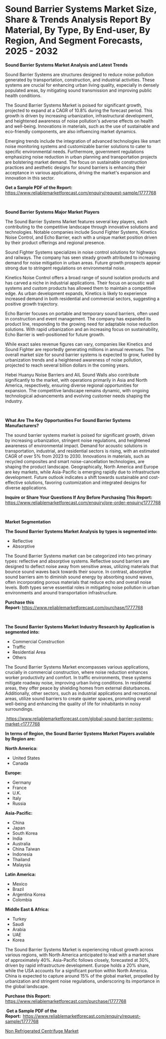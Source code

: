 <p><h1>Sound Barrier Systems Market Size, Share & Trends Analysis Report By Material, By Type, By End-user, By Region, And Segment Forecasts, 2025 - 2032</h1></p><p><strong>Sound Barrier Systems Market Analysis and Latest Trends</strong></p>
<p><p>Sound Barrier Systems are structures designed to reduce noise pollution generated by transportation, construction, and industrial activities. These systems are crucial for enhancing urban living quality, especially in densely populated areas, by mitigating sound transmission and improving public health conditions.</p><p>The Sound Barrier Systems Market is poised for significant growth, projected to expand at a CAGR of 10.8% during the forecast period. This growth is driven by increasing urbanization, infrastructural development, and heightened awareness of noise pollution's adverse effects on health and well-being. Innovations in materials, such as the use of sustainable and eco-friendly components, are also influencing market dynamics.</p><p>Emerging trends include the integration of advanced technologies like smart noise monitoring systems and customizable barrier solutions to cater to specific environmental needs. Furthermore, government regulations emphasizing noise reduction in urban planning and transportation projects are bolstering market demand. The focus on sustainable construction practices and aesthetic designs for sound barriers is enhancing their acceptance in various applications, driving the market's expansion and innovation in this sector.</p></p>
<p><strong>Get a Sample PDF of the Report:&nbsp;</strong> <a href="https://www.reliablemarketforecast.com/enquiry/request-sample/1777768?utm_campaign=2332&utm_medium=2&utm_source=Github&utm_content=ia&utm_term=18022025&utm_id=sound-barrier-systems">https://www.reliablemarketforecast.com/enquiry/request-sample/1777768</a></p>
<p>&nbsp;</p>
<p><strong>Sound Barrier Systems Major Market Players</strong></p>
<p><p>The Sound Barrier Systems Market features several key players, each contributing to the competitive landscape through innovative solutions and technologies. Notable companies include Sound Fighter Systems, Kinetics Noise Control, and Echo Barrier, each with a unique market position driven by their product offerings and regional presence.</p><p>Sound Fighter Systems specializes in noise control solutions for highways and railways. The company has seen steady growth attributed to increasing demand for noise mitigation in urban areas. Future growth prospects appear strong due to stringent regulations on environmental noise.</p><p>Kinetics Noise Control offers a broad range of sound isolation products and has carved a niche in industrial applications. Their focus on acoustic wall systems and custom products has allowed them to maintain a competitive edge. As urban development expands, Kinetics is likely to experience increased demand in both residential and commercial sectors, suggesting a positive growth trajectory.</p><p>Echo Barrier focuses on portable and temporary sound barriers, often used in construction and event management. The company has expanded its product line, responding to the growing need for adaptable noise reduction solutions. With rapid urbanization and an increasing focus on sustainability, Echo Barrier is well-positioned for future growth.</p><p>While exact sales revenue figures can vary, companies like Kinetics and Sound Fighter are reportedly generating millions in annual revenues. The overall market size for sound barrier systems is expected to grow, fueled by urbanization trends and a heightened awareness of noise pollution, projected to reach several billion dollars in the coming years.</p><p>Hebei Huanyu Noise Barriers and AIL Sound Walls also contribute significantly to the market, with operations primarily in Asia and North America, respectively, ensuring diverse regional opportunities for expansion. The competitive landscape remains dynamic, with ongoing technological advancements and evolving customer needs shaping the industry.</p></p>
<p>&nbsp;</p>
<p><strong>What Are The Key Opportunities For Sound Barrier Systems Manufacturers?</strong></p>
<p><p>The sound barrier systems market is poised for significant growth, driven by increasing urbanization, stringent noise regulations, and heightened awareness of environmental impact. Demand for acoustic solutions in transportation, industrial, and residential sectors is rising, with an estimated CAGR of over 5% from 2023 to 2030. Innovations in materials, such as recycled composites and smart noise-cancellation technologies, are shaping the product landscape. Geographically, North America and Europe are key markets, while Asia-Pacific is emerging rapidly due to infrastructure development. Future outlook indicates a shift towards sustainable and cost-effective solutions, favoring customization and integrated designs for diverse applications.</p></p>
<p><strong>Inquire or Share Your Questions If Any Before Purchasing This Report:</strong> <a href="https://www.reliablemarketforecast.com/enquiry/pre-order-enquiry/1777768?utm_campaign=2332&utm_medium=2&utm_source=Github&utm_content=ia&utm_term=18022025&utm_id=sound-barrier-systems">https://www.reliablemarketforecast.com/enquiry/pre-order-enquiry/1777768</a></p>
<p>&nbsp;</p>
<p><strong>Market Segmentation</strong></p>
<p><strong>The Sound Barrier Systems Market Analysis by types is segmented into:</strong></p>
<p><ul><li>Reflective</li><li>Absorptive</li></ul></p>
<p><p>The Sound Barrier Systems market can be categorized into two primary types: reflective and absorptive systems. Reflective sound barriers are designed to deflect noise away from sensitive areas, utilizing materials that bounce sound waves back towards their source. In contrast, absorptive sound barriers aim to diminish sound energy by absorbing sound waves, often incorporating porous materials that reduce echo and overall noise levels. Both types serve essential roles in mitigating noise pollution in urban environments and around transportation infrastructure.</p></p>
<p><strong>Purchase this Report:&nbsp;</strong><a href="https://www.reliablemarketforecast.com/purchase/1777768?utm_campaign=2332&utm_medium=2&utm_source=Github&utm_content=ia&utm_term=18022025&utm_id=sound-barrier-systems">https://www.reliablemarketforecast.com/purchase/1777768</a></p>
<p>&nbsp;</p>
<p><strong>The Sound Barrier Systems Market Industry Research by Application is segmented into:</strong></p>
<p><ul><li>Commercial Construction</li><li>Traffic</li><li>Residential Area</li><li>Others</li></ul></p>
<p><p>The Sound Barrier Systems Market encompasses various applications, crucially in commercial construction, where noise reduction enhances worker productivity and comfort. In traffic environments, these systems mitigate roadway noise, improving urban living conditions. In residential areas, they offer peace by shielding homes from external disturbances. Additionally, other sectors, such as industrial applications and recreational areas, utilize sound barriers to create quieter spaces, promoting overall well-being and enhancing the quality of life for inhabitants in noisy surroundings.</p></p>
<p><a href="https://www.reliablemarketforecast.com/global-sound-barrier-systems-market-r1777768?utm_campaign=2332&utm_medium=2&utm_source=Github&utm_content=ia&utm_term=18022025&utm_id=sound-barrier-systems">&nbsp;https://www.reliablemarketforecast.com/global-sound-barrier-systems-market-r1777768</a></p>
<p><strong>In terms of Region, the Sound Barrier Systems Market Players available by Region are:</strong></p>
<p>
    <p> <strong> North America: </strong>
        <ul>
            <li>United States</li>
            <li>Canada</li>
        </ul>
        </p> 
    <p> <strong> Europe: </strong>
        <ul>
            <li>Germany</li>
            <li>France</li>
            <li>U.K.</li>
            <li>Italy</li>
            <li>Russia</li>
        </ul>
        </p> 
    <p> <strong> Asia-Pacific: </strong>
        <ul>
            <li>China</li>
            <li>Japan</li>
            <li>South Korea</li>
            <li>India</li>
            <li>Australia</li>
            <li>China Taiwan</li>
            <li>Indonesia</li>
            <li>Thailand</li>
            <li>Malaysia</li>
        </ul>
        </p> 
    <p> <strong> Latin America: </strong>
        <ul>
            <li>Mexico</li>
            <li>Brazil</li>
            <li>Argentina Korea</li>
            <li>Colombia</li>
        </ul>
        </p> 
    <p> <strong> Middle East & Africa: </strong>
        <ul>
            <li>Turkey</li>
            <li>Saudi</li>
            <li>Arabia</li>
            <li>UAE</li>
            <li>Korea</li>
        </ul>
    </p>
    </p>
<p><p>The Sound Barrier Systems Market is experiencing robust growth across various regions, with North America anticipated to lead with a market share of approximately 40%. Asia-Pacific follows closely, forecasted at 30%, driven by rapid infrastructure development. Europe holds a 20% share, while the USA accounts for a significant portion within North America. China is expected to capture around 15% of the global market, propelled by urbanization and stringent noise regulations, underscoring its importance in the global landscape.</p></p>
<p><strong>Purchase this Report: </strong><a href="https://www.reliablemarketforecast.com/purchase/1777768?utm_campaign=2332&utm_medium=2&utm_source=Github&utm_content=ia&utm_term=18022025&utm_id=sound-barrier-systems">https://www.reliablemarketforecast.com/purchase/1777768</a></p>
<p>&nbsp;<strong>Get a Sample PDF of the Report:&nbsp;&nbsp;</strong><a href="https://www.reliablemarketforecast.com/enquiry/request-sample/1777768?utm_campaign=2332&utm_medium=2&utm_source=Github&utm_content=ia&utm_term=18022025&utm_id=sound-barrier-systems">https://www.reliablemarketforecast.com/enquiry/request-sample/1777768</a></p>
<p><strong></strong></p>
<p><p><a href="https://github.com/schwminh2001101/Market-Research-Report-List-1/blob/main/non-refrigerated-centrifuge-market.md?utm_campaign=2332&utm_medium=2&utm_source=Github&utm_content=ia&utm_term=18022025&utm_id=sound-barrier-systems">Non Refrigerated Centrifuge Market</a></p></p>